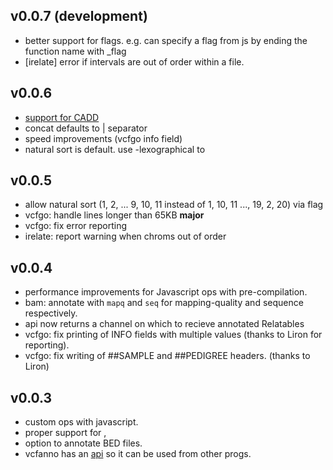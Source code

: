 v0.0.7 (development)
--------------------
+ better support for flags. e.g. can specify a flag from js by ending the function name with \_flag
+ [irelate] error if intervals are out of order within a file.

v0.0.6
------
+ [support for CADD](https://github.com/brentp/vcfanno/tree/master/caddcode)
+ concat defaults to | separator
+ speed improvements (vcfgo info field)
+ natural sort is default. use -lexographical to

v0.0.5
------
+ allow natural sort (1, 2, ... 9, 10, 11 instead of 1, 10, 11 ..., 19, 2, 20) via flag
+ vcfgo: handle lines longer than 65KB **major**
+ vcfgo: fix error reporting
+ irelate: report warning when chroms out of order

v0.0.4
------
+ performance improvements for Javascript ops with pre-compilation.
+ bam: annotate with `mapq` and `seq` for mapping-quality and sequence respectively.
+ api now returns a channel on which to recieve annotated Relatables
+ vcfgo: fix printing of INFO fields with multiple values (thanks to Liron for reporting).
+ vcfgo: fix writing of ##SAMPLE and ##PEDIGREE headers. (thanks to Liron)

v0.0.3
------
+ custom ops with javascript.
+ proper support for <CNV>, <INV>
+ option to annotate BED files.
+ vcfanno has an [api](https://godoc.org/github.com/brentp/vcfanno/tree/api) so it can be
  used from other progs. 
